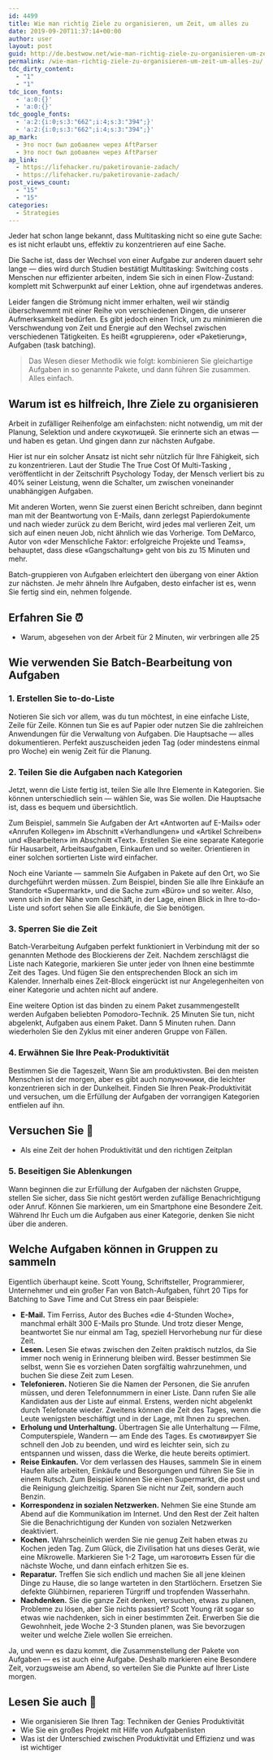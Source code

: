 ```yaml
---
id: 4499
title: Wie man richtig Ziele zu organisieren, um Zeit, um alles zu
date: 2019-09-20T11:37:14+00:00
author: user
layout: post
guid: http://de.bestwow.net/wie-man-richtig-ziele-zu-organisieren-um-zeit-um-alles-zu/
permalink: /wie-man-richtig-ziele-zu-organisieren-um-zeit-um-alles-zu/
tdc_dirty_content:
  - "1"
  - "1"
tdc_icon_fonts:
  - 'a:0:{}'
  - 'a:0:{}'
tdc_google_fonts:
  - 'a:2:{i:0;s:3:"662";i:4;s:3:"394";}'
  - 'a:2:{i:0;s:3:"662";i:4;s:3:"394";}'
ap_mark:
  - Это пост был добавлен через AftParser
  - Это пост был добавлен через AftParser
ap_link:
  - https://lifehacker.ru/paketirovanie-zadach/
  - https://lifehacker.ru/paketirovanie-zadach/
post_views_count:
  - "15"
  - "15"
categories:
  - Strategies
---
```

Jeder hat schon lange bekannt, dass Multitasking nicht so eine gute Sache: es ist nicht erlaubt uns, effektiv zu konzentrieren auf eine Sache.

Die Sache ist, dass der Wechsel von einer Aufgabe zur anderen dauert sehr lange — dies wird durch Studien bestätigt <span><span> Multitasking: Switching costs </span> </span>. Menschen nur effizienter arbeiten, indem Sie sich in einen Flow-Zustand: komplett mit Schwerpunkt auf einer Lektion, ohne auf irgendetwas anderes.

Leider fangen die Strömung nicht immer erhalten, weil wir ständig überschwemmt mit einer Reihe von verschiedenen Dingen, die unserer Aufmerksamkeit bedürfen. Es gibt jedoch einen Trick, um zu minimieren die Verschwendung von Zeit und Energie auf den Wechsel zwischen verschiedenen Tätigkeiten. Es heißt «gruppieren», oder «Paketierung», Aufgaben (task batching).

> Das Wesen dieser Methodik wie folgt: kombinieren Sie gleichartige Aufgaben in so genannte Pakete, und dann führen Sie zusammen. Alles einfach.

## Warum ist es hilfreich, Ihre Ziele zu organisieren

Arbeit in zufälliger Reihenfolge am einfachsten: nicht notwendig, um mit der Planung, Selektion und andere скукотищей. Sie erinnerte sich an etwas — und haben es getan. Und gingen dann zur nächsten Aufgabe.

Hier ist nur ein solcher Ansatz ist nicht sehr nützlich für Ihre Fähigkeit, sich zu konzentrieren. Laut der Studie <span><span> The True Cost Of Multi-Tasking </span> </span>, veröffentlicht in der Zeitschrift Psychology Today, der Mensch verliert bis zu 40% seiner Leistung, wenn die Schalter, um zwischen voneinander unabhängigen Aufgaben.

Mit anderen Worten, wenn Sie zuerst einen Bericht schreiben, dann beginnt man mit der Beantwortung von E-Mails, dann zerlegst Papierdokumente und nach wieder zurück zu dem Bericht, wird jedes mal verlieren Zeit, um sich auf einen neuen Job, nicht ähnlich wie das Vorherige. Tom DeMarco, Autor von «der Menschliche Faktor: erfolgreiche Projekte und Teams», behauptet, dass diese «Gangschaltung» geht von bis zu 15 Minuten und mehr.

Batch-gruppieren von Aufgaben erleichtert den übergang von einer Aktion zur nächsten. Je mehr ähneln Ihre Aufgaben, desto einfacher ist es, wenn Sie fertig sind ein, nehmen folgende.

<div>
  <h2 class="read-also__title">
    <span>Erfahren Sie</span> <span>⏰ </span>
  </h2>
  
  <ul class="read-also__list">
    <li>
      Warum, abgesehen von der Arbeit für 2 Minuten, wir verbringen alle 25
    </li>
  </ul>
</div>

## Wie verwenden Sie Batch-Bearbeitung von Aufgaben

### 1. Erstellen Sie to-do-Liste

Notieren Sie sich vor allem, was du tun möchtest, in eine einfache Liste, Zeile für Zeile. Können tun Sie es auf Papier oder nutzen Sie die zahlreichen Anwendungen für die Verwaltung von Aufgaben. Die Hauptsache — alles dokumentieren. Perfekt auszuscheiden jeden Tag (oder mindestens einmal pro Woche) ein wenig Zeit für die Planung.

### 2. Teilen Sie die Aufgaben nach Kategorien

Jetzt, wenn die Liste fertig ist, teilen Sie alle Ihre Elemente in Kategorien. Sie können unterschiedlich sein — wählen Sie, was Sie wollen. Die Hauptsache ist, dass es bequem und übersichtlich.

Zum Beispiel, sammeln Sie Aufgaben der Art «Antworten auf E-Mails» oder «Anrufen Kollegen» im Abschnitt «Verhandlungen» und «Artikel Schreiben» und «Bearbeiten» im Abschnitt «Text». Erstellen Sie eine separate Kategorie für Hausarbeit, Arbeitsaufgaben, Einkaufen und so weiter. Orientieren in einer solchen sortierten Liste wird einfacher.

Noch eine Variante — sammeln Sie Aufgaben in Pakete auf den Ort, wo Sie durchgeführt werden müssen. Zum Beispiel, binden Sie alle Ihre Einkäufe an Standorte «Supermarkt», und die Sache zum «Büro» und so weiter. Also, wenn sich in der Nähe vom Geschäft, in der Lage, einen Blick in Ihre to-do-Liste und sofort sehen Sie alle Einkäufe, die Sie benötigen.

### 3. Sperren Sie die Zeit

Batch-Verarbeitung Aufgaben perfekt funktioniert in Verbindung mit der so genannten Methode des Blockierens der Zeit. Nachdem zerschlägst die Liste nach Kategorie, markieren Sie unter jeder von Ihnen eine bestimmte Zeit des Tages. Und fügen Sie den entsprechenden Block an sich im Kalender. Innerhalb eines Zeit-Block eingerückt ist nur Angelegenheiten von einer Kategorie und achten nicht auf andere.

Eine weitere Option ist das binden zu einem Paket zusammengestellt werden Aufgaben beliebten Pomodoro-Technik. 25 Minuten Sie tun, nicht abgelenkt, Aufgaben aus einem Paket. Dann 5 Minuten ruhen. Dann wiederholen Sie den Zyklus mit einer anderen Gruppe von Fällen.

### 4. Erwähnen Sie Ihre Peak-Produktivität

Bestimmen Sie die Tageszeit, Wann Sie am produktivsten. Bei den meisten Menschen ist der morgen, aber es gibt auch полуночники, die leichter konzentrieren sich in der Dunkelheit. Finden Sie Ihren Peak-Produktivität und versuchen, um die Erfüllung der Aufgaben der vorrangigen Kategorien entfielen auf ihn.

<div>
  <h2 class="read-also__title">
    <span>Versuchen Sie</span> <span>🤔 </span>
  </h2>
  
  <ul class="read-also__list">
    <li>
      Als eine Zeit der hohen Produktivität und den richtigen Zeitplan
    </li>
  </ul>
</div>

### 5. Beseitigen Sie Ablenkungen

Wann beginnen die zur Erfüllung der Aufgaben der nächsten Gruppe, stellen Sie sicher, dass Sie nicht gestört werden zufällige Benachrichtigung oder Anruf. Können Sie markieren, um ein Smartphone eine Besondere Zeit. Während Ihr Euch um die Aufgaben aus einer Kategorie, denken Sie nicht über die anderen.

## Welche Aufgaben können in Gruppen zu sammeln

Eigentlich überhaupt keine. Scott Young, Schriftsteller, Programmierer, Unternehmer und ein großer Fan von Batch-Aufgaben, führt <span><span> 20 Tips for Batching to Save Time and Cut Stress </span> </span> ein paar Beispiele:

  * **E-Mail.** Tim Ferriss, Autor des Buches «die 4-Stunden Woche», manchmal erhält 300 E-Mails pro Stunde. Und trotz dieser Menge, beantwortet Sie nur einmal am Tag, speziell Hervorhebung nur für diese Zeit.
  * **Lesen.** Lesen Sie etwas zwischen den Zeiten praktisch nutzlos, da Sie immer noch wenig in Erinnerung bleiben wird. Besser bestimmen Sie selbst, wenn Sie es vorziehen Daten sorgfältig wahrzunehmen, und buchen Sie diese Zeit zum Lesen.
  * **Telefonieren.** Notieren Sie die Namen der Personen, die Sie anrufen müssen, und deren Telefonnummern in einer Liste. Dann rufen Sie alle Kandidaten aus der Liste auf einmal. Erstens, werden nicht abgelenkt durch Telefonate wieder. Zweitens können die Zeit des Tages, wenn die Leute wenigsten beschäftigt und in der Lage, mit Ihnen zu sprechen.
  * **Erholung und Unterhaltung.** Übertragen Sie alle Unterhaltung — Filme, Computerspiele, Wandern — am Ende des Tages. Es смотивирует Sie schnell den Job zu beenden, und wird es leichter sein, sich zu entspannen und wissen, dass die Werke, die heute bereits optimiert.
  * **Reise Einkaufen.** Vor dem verlassen des Hauses, sammeln Sie in einem Haufen alle arbeiten, Einkäufe und Besorgungen und führen Sie Sie in einem Rutsch. Zum Beispiel können Sie einen Supermarkt, die post und die Reinigung gleichzeitig. Sparen Sie nicht nur Zeit, sondern auch Benzin.
  * **Korrespondenz in sozialen Netzwerken.** Nehmen Sie eine Stunde am Abend auf die Kommunikation im Internet. Und den Rest der Zeit halten Sie die Benachrichtigung der Kunden von sozialen Netzwerken deaktiviert.
  * **Kochen.** Wahrscheinlich werden Sie nie genug Zeit haben etwas zu Kochen jeden Tag. Zum Glück, die Zivilisation hat uns dieses Gerät, wie eine Mikrowelle. Markieren Sie 1-2 Tage, um наготовить Essen für die nächste Woche, und dann einfach erhitzen Sie es.
  * **Reparatur.** Treffen Sie sich endlich und machen Sie all jene kleinen Dinge zu Hause, die so lange warteten in den Startlöchern. Ersetzen Sie defekte Glühbirnen, reparieren Türgriff und tropfenden Wasserhahn.
  * **Nachdenken.** Sie die ganze Zeit denken, versuchen, etwas zu planen, Probleme zu lösen, aber Sie nichts passiert? Scott Young rät sogar so etwas wie nachdenken, sich in einer bestimmten Zeit. Erwerben Sie die Gewohnheit, jede Woche 2-3 Stunden planen, was Sie bevorzugen weiter und welche Ziele wollen Sie erreichen.

Ja, und wenn es dazu kommt, die Zusammenstellung der Pakete von Aufgaben — es ist auch eine Aufgabe. Deshalb markieren eine Besondere Zeit, vorzugsweise am Abend, so verteilen Sie die Punkte auf Ihrer Liste morgen.

<div>
  <h2 class="read-also__title">
    <span>Lesen Sie auch</span> <span>🧐 </span>
  </h2>
  
  <ul class="read-also__list">
    <li>
      Wie organisieren Sie Ihren Tag: Techniken der Genies Produktivität
    </li>
    <li>
      Wie Sie ein großes Projekt mit Hilfe von Aufgabenlisten
    </li>
    <li>
      Was ist der Unterschied zwischen Produktivität und Effizienz und was ist wichtiger
    </li>
  </ul>
</div>